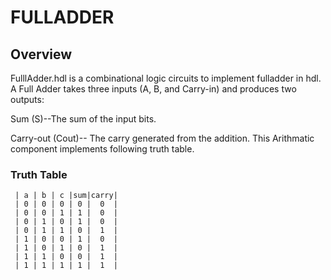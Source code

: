 # FULLADDER

## Overview

FulllAdder.hdl is a combinational logic circuits to implement fulladder in hdl.
A Full Adder takes three inputs (A, B, and Carry-in) and produces two outputs:

Sum (S)--The sum of the input bits.

Carry-out (Cout)-- The carry generated from the addition.
This Arithmatic component implements following truth table.

### Truth Table

     | a | b | c |sum|carry| 
     | 0 | 0 | 0 | 0 |  0  | 
     | 0 | 0 | 1 | 1 |  0  |
     | 0 | 1 | 0 | 1 |  0  |
     | 0 | 1 | 1 | 0 |  1  |
     | 1 | 0 | 0 | 1 |  0  |
     | 1 | 0 | 1 | 0 |  1  |
     | 1 | 1 | 0 | 0 |  1  |
     | 1 | 1 | 1 | 1 |  1  |
